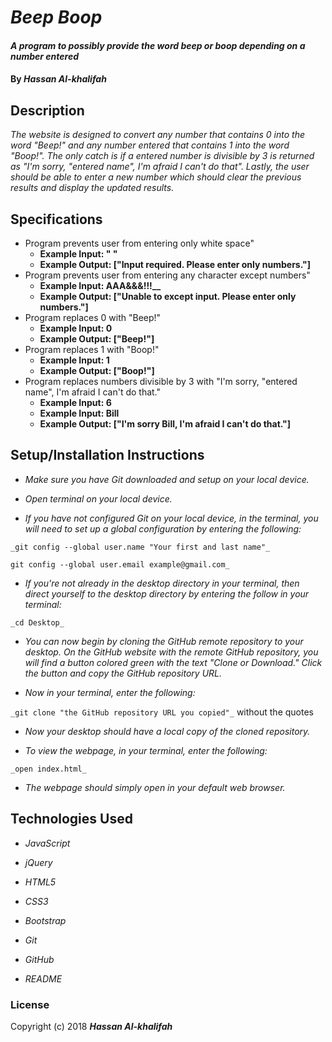 # _Beep Boop_

#### _A program to possibly provide the word beep or boop depending on a number entered_

#### By _**Hassan Al-khalifah**_

## Description

_The website is designed to convert any number that contains 0 into the word "Beep!" and any number entered that contains 1 into the word "Boop!". The only catch is if a entered number is divisible by 3 is returned as "I'm sorry, "entered name", I'm afraid I can't do that". Lastly, the user should be able to enter a new number which should clear the previous results and display the updated results._

## Specifications

* Program prevents user from entering only white space"
  * **Example Input: " "**
  * **Example Output: ["Input required. Please enter only numbers."]**
* Program prevents user from entering any character except numbers"
  * **Example Input: AAA&&&!!!__**
  * **Example Output: ["Unable to except input. Please enter only numbers."]**
* Program replaces 0 with "Beep!"
  * **Example Input: 0**
  * **Example Output: ["Beep!"]**
* Program replaces 1 with "Boop!"
  * **Example Input: 1**
  * **Example Output: ["Boop!"]**
* Program replaces numbers divisible by 3 with "I'm sorry, "entered name", I'm afraid I can't do that."
  * **Example Input: 6**
  * **Example Input: Bill**
  * **Example Output: ["I'm sorry Bill, I'm afraid I can't do that."]**

## Setup/Installation Instructions

* _Make sure you have Git downloaded and setup on your local device._

* _Open terminal on your local device._

* _If you have not configured Git on your local device, in the terminal, you will need to set up a global configuration by entering the following:_

```
_git config --global user.name "Your first and last name"_

git config --global user.email example@gmail.com_
```
* _If you're not already in the desktop directory in your terminal, then direct yourself to the desktop directory by entering the follow in your terminal:_

`_cd Desktop_`

* _You can now begin by cloning the GitHub remote repository to your desktop. On the GitHub website with the remote GitHub repository, you will find a button colored green with the text "Clone or Download." Click the button and copy the GitHub repository URL._

* _Now in your terminal, enter the following:_

`_git clone "the GitHub repository URL you copied"_` without the quotes

* _Now your desktop should have a local copy of the cloned repository._

* _To view the webpage, in your terminal, enter the following:_

`_open index.html_`

* _The webpage should simply open in your default web browser._

## Technologies Used

* _JavaScript_

* _jQuery_

* _HTML5_

* _CSS3_

* _Bootstrap_

* _Git_

* _GitHub_

* _README_

### License

Copyright (c) 2018 **_Hassan Al-khalifah_**
